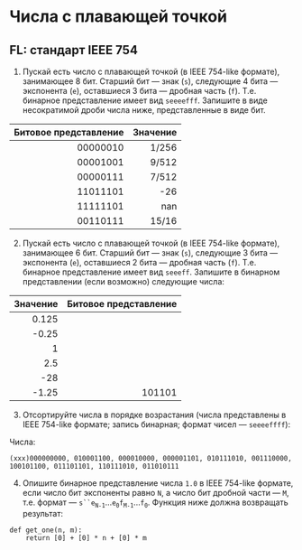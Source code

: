# Числа с плавающей точкой
## FL: стандарт IEEE 754
1. Пускай есть число с плавающей точкой (в IEEE 754-like формате), занимающее 8 бит.
   Старший бит — знак (`s`), следующие 4 бита — экспонента (`e`), оставшиеся 3 бита — дробная часть (`f`).
   T.е. бинарное представление имеет вид `seeeefff`.
   Запишите в виде несократимой дроби числа ниже, представленные в виде бит.

|Битовое представление|Значение|
|--------------------:|-------:|
|             00000010|   1/256|
|             00001001|   9/512|
|             00000111|   7/512|
|             11011101|     -26|
|             11111101|     nan|
|             00110111|   15/16|

2. Пускай есть число с плавающей точкой (в IEEE 754-like формате), занимающее 6 бит.
   Старший бит — знак (`s`), следующие 3 бита — экспонента (`e`), оставшиеся 2 бита — дробная часть (`f`).
   T.е. бинарное представление имеет вид `seeeff`.
   Запишите в бинарном представлении (если возможно) следующие числа:

|Значение|Битовое представление|
|-------:|--------------------:|
|   0.125|                     |
|   -0.25|                     |
|       1|                     |
|     2.5|                     |
|     -28|                     |
|   -1.25|               101101|

3. Отсортируйте числа в порядке возрастания (числа представлены в IEEE 754-like формате; запись бинарная; формат чисел — `seeeeffff`):

Числа:
```
(xxx)000000000, 010001100, 000010000, 000001101, 010111010, 001110000, 100101100, 011101101, 110111010, 011010111
```

4. Опишите бинарное представление числа `1.0` в IEEE 754-like формате, если число бит экспоненты равно `N`, a число бит дробной части — `M`,
   т.е. формат — `s``e`<sub>`N-1`</sub>...`e`<sub>`0`</sub>`f`<sub>`M-1`</sub>...`f`<sub>`0`</sub>.
   Функция ниже должна возвращать результат:

```
def get_one(n, m):
    return [0] + [0] * n + [0] * m
```
